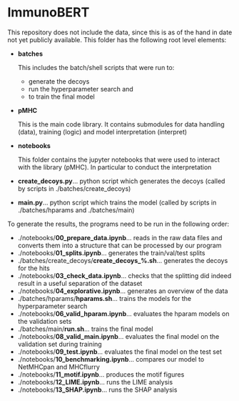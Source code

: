 # ImmunoBERT

This repository does not include the data, since this is as of the hand in date not yet publicly available.
This folder has the following root level elements:

- **batches**
  
  This includes the batch/shell scripts that were run to: 
      
  - generate the decoys
  - run the hyperparameter search and
  - to train the final model
  
- **pMHC**
    
  This is the main code library. It contains submodules for data handling (data), training (logic) and model interpretation (interpret)
    
- **notebooks**

  This folder contains the jupyter notebooks that were used to interact with the library (pMHC). In particular to conduct the interpretation
    
- **create_decoys.py**... python script which generates the decoys (called by scripts in ./batches/create_decoys)
- **main.py**... python script which trains the model (called by scripts in ./batches/hparams and ./batches/main)
    

To generate the results, the programs need to be run in the following order:
- ./notebooks/**00_prepare_data.ipynb**... reads in the raw data files and converts them into a structure that can be processed by our program 
- ./notebooks/**01_splits.ipynb**... generates the train/val/test splits
- ./batches/create_decoys/**create_decoys_%.sh**... generates the decoys for the hits
- ./notebooks/**03_check_data.ipynb**... checks that the splitting did indeed result in a useful separation of the dataset
- ./notebooks/**04_explorative.ipynb**... generates an overview of the data
- ./batches/hparams/**hparams.sh**... trains the models for the hyperparameter search
- ./notebooks/**06_valid_hparam.ipynb**... evaluates the hparam models on the validation sets
- ./batches/main/**run.sh**... trains the final model
- ./notebooks/**08_valid_main.ipynb**... evaluates the final model on the validation set during training
- ./notebooks/**09_test.ipynb**... evaluates the final model on the test set
- ./notebooks/**10_benchmarking.ipynb**... compares our model to NetMHCpan and MHCflurry
- ./notebooks/**11_motif.ipynb**... produces the motif figures
- ./notebooks/**12_LIME.ipynb**... runs the LIME analysis
- ./notebooks/**13_SHAP.ipynb**... runs the SHAP analysis



